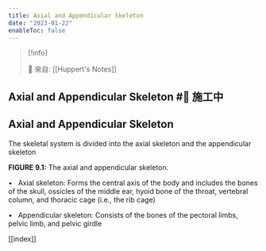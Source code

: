 ```yaml
---
title: Axial and Appendicular Skeleton
date: "2023-01-22"
enableToc: false
---
```


> [!info]
>
> 🌱 來自: [[Huppert's Notes]]

## Axial and Appendicular Skeleton #🚧 施工中

## Axial and Appendicular Skeleton

The skeletal system is divided into the axial skeleton and the appendicular skeleton

**FIGURE 9.1:** The axial and appendicular skeleton.

•   Axial skeleton: Forms the central axis of the body and includes the bones of the skull, ossicles of the middle ear, hyoid bone of the throat, vertebral column, and thoracic cage (i.e., the rib cage)

•   Appendicular skeleton: Consists of the bones of the pectoral limbs, pelvic limb, and pelvic girdle

[[index]]
